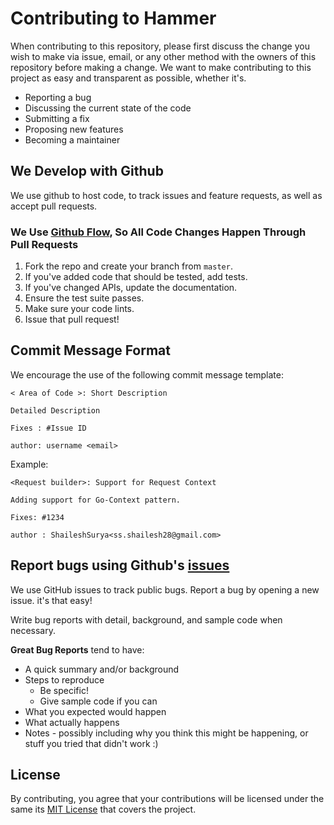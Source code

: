 # Contributing to Hammer

When contributing to this repository, please first discuss the change you wish to make via issue, email, or any other method with the owners of this repository before making a change. We want to make contributing to this project as easy and transparent as possible, whether it's.

- Reporting a bug
- Discussing the current state of the code
- Submitting a fix
- Proposing new features
- Becoming a maintainer

## We Develop with Github
We use github to host code, to track issues and feature requests, as well as accept pull requests.

### We Use [Github Flow](https://guides.github.com/introduction/flow/index.html), So All Code Changes Happen Through Pull Requests

1. Fork the repo and create your branch from `master`.
2. If you've added code that should be tested, add tests.
3. If you've changed APIs, update the documentation.
4. Ensure the test suite passes.
5. Make sure your code lints.
6. Issue that pull request!

## Commit Message Format

We encourage the use of the following commit message template:

```
< Area of Code >: Short Description

Detailed Description

Fixes : #Issue ID

author: username <email>
```

Example:
```
<Request builder>: Support for Request Context

Adding support for Go-Context pattern.

Fixes: #1234

author : ShaileshSurya<ss.shailesh28@gmail.com>
```

## Report bugs using Github's [issues](https://github.com/ShaileshSurya/hammer/issues)
We use GitHub issues to track public bugs. Report a bug by opening a new issue. it's that easy!

Write bug reports with detail, background, and sample code when necessary.

**Great Bug Reports** tend to have:

- A quick summary and/or background
- Steps to reproduce
  - Be specific!
  - Give sample code if you can
- What you expected would happen
- What actually happens
- Notes - possibly including why you think this might be happening, or stuff you tried that didn't work :)

## License
By contributing, you agree that your contributions will be licensed under the same its [MIT License](https://github.com/ShaileshSurya/hammer/blob/master/LICENSE) that covers the project.
